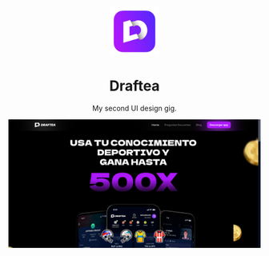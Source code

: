 <p align="center">
  <img alt="Draftea" src="https://raw.githubusercontent.com/Official-Phantom/Draftea/main/images/logo3.png" width="100" />
</p>
<h1 align="center">
  Draftea
</h1>
<p align="center">
  My second UI design gig.
</p>

![demo](https://raw.githubusercontent.com/Official-Phantom/Draftea/main/images/demo.png)
